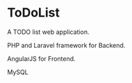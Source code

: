 # ToDoList

A TODO list web application.

PHP and Laravel framework for Backend.

AngularJS for Frontend.

MySQL
